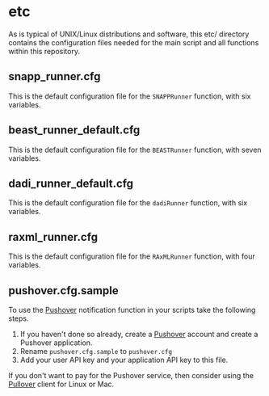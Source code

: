 # etc

As is typical of UNIX/Linux distributions and software, this etc/ directory contains the configuration files needed for the main script and all functions within this repository.

## snapp_runner.cfg

This is the default configuration file for the `SNAPPRunner` function, with six variables.

## beast_runner_default.cfg

This is the default configuration file for the `BEASTRunner` function, with seven variables.

## dadi_runner_default.cfg

This is the default configuration file for the `dadiRunner` function, with six variables.

## raxml_runner.cfg

This is the default configuration file for the `RAxMLRunner` function, with four variables.

## pushover.cfg.sample

To use the [Pushover][1] notification function in your scripts take the following steps.

1.   If you haven't done so already, create a [Pushover][1] account and create a Pushover application.
2.   Rename `pushover.cfg.sample` to `pushover.cfg`
3.   Add your user API key and your application API key to this file.

If you don't want to pay for the Pushover service, then consider using the [Pullover][2] client for Linux or Mac.

[1]: https://pushover.net
[2]: https://github.com/cgrossde/Pullover
